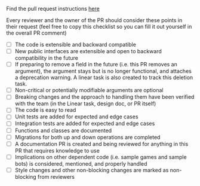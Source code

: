 Find the pull request instructions [here](pull_request_template.md)

Every reviewer and the owner of the PR should consider these points in their request (feel free to copy this checklist so you can fill it out yourself in the overall PR comment)

- [ ] The code is extensible and backward compatible
- [ ] New public interfaces are extensible and open to backward compatibility in the future
- [ ] If preparing to remove a field in the future (i.e. this PR removes an argument), the argument stays but is no longer functional, and attaches a deprecation warning. A linear task is also created to track this deletion task.
- [ ] Non-critical or potentially modifiable arguments are optional
- [ ] Breaking changes and the approach to handling them have been verified with the team (in the Linear task, design doc, or PR itself)
- [ ] The code is easy to read
- [ ] Unit tests are added for expected and edge cases
- [ ] Integration tests are added for expected and edge cases
- [ ] Functions and classes are documented
- [ ] Migrations for both up and down operations are completed
- [ ] A documentation PR is created and being reviewed for anything in this PR that requires knowledge to use
- [ ] Implications on other dependent code (i.e. sample games and sample bots) is considered, mentioned, and properly handled
- [ ] Style changes and other non-blocking changes are marked as non-blocking from reviewers
